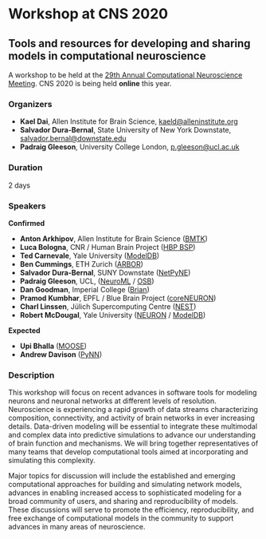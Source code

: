 # Workshop at CNS 2020

## Tools and resources for developing and sharing models in computational neuroscience

A workshop to be held at the [29th Annual Computational Neuroscience Meeting](https://www.cnsorg.org/cns-2020). 
CNS 2020 is being held **online** this year. 

### Organizers

- **Kael Dai**, Allen Institute for Brain Science, kaeld@alleninstitute.org 
- **Salvador Dura-Bernal**, State University of New York Downstate, salvador.bernal@downstate.edu
- **Padraig Gleeson**, University College London, p.gleeson@ucl.ac.uk

### Duration

2 days

### Speakers

**Confirmed**

- **Anton Arkhipov**, Allen Institute for Brain Science ([BMTK](https://alleninstitute.github.io/bmtk/)) 
- **Luca Bologna**, CNR / Human Brain Project ([HBP BSP](https://www.humanbrainproject.eu/en/brain-simulation/brain-simulation-platform/))
- **Ted Carnevale**, Yale University ([ModelDB](https://senselab.med.yale.edu/ModelDB))
- **Ben Cummings**, ETH Zurich ([ARBOR](https://github.com/arbor-sim/arbor))
- **Salvador Dura-Bernal**, SUNY Downstate ([NetPyNE](http://netpyne.org/)) 
- **Padraig Gleeson**, UCL, ([NeuroML](http://www.neuroml.org) / [OSB](http://www.opensourcebrain.org)) 
- **Dan Goodman**, Imperial College ([Brian](https://briansimulator.org/)) 
- **Pramod Kumbhar**, EPFL / Blue Brain Project ([coreNEURON](https://neuron.yale.edu/neuron/)) 
- **Charl Linssen**, Jülich Supercomputing Centre ([NEST](https://nest-simulator.org)) 
- **Robert McDougal**, Yale University ([NEURON](https://neuron.yale.edu/neuron/) / [ModelDB](https://senselab.med.yale.edu/ModelDB)) 

**Expected**

- **Upi Bhalla** ([MOOSE](https://moose.ncbs.res.in/))
- **Andrew Davison** ([PyNN](http://neuralensemble.org/PyNN/))


### Description

This workshop will focus on recent advances in software tools for modeling neurons 
and neuronal networks at different levels of resolution. Neuroscience is experiencing 
a rapid growth of data streams characterizing composition, connectivity, and activity 
of brain networks in ever increasing details. Data-driven modeling will be essential 
to integrate these multimodal and complex data into predictive simulations to advance our 
understanding of brain function and mechanisms. We will bring together representatives of 
many teams that develop computational tools aimed at incorporating and simulating this complexity. 

Major topics for discussion will include the established and emerging computational approaches for 
building and simulating network models, advances in enabling increased access to sophisticated 
modeling for a broad community of users, and sharing and reproducibility of models. 
These discussions will serve to promote the efficiency, reproducibility, and free exchange of 
computational models in the community to support advances in many areas of neuroscience.
